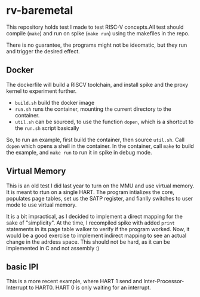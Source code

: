 # rv-baremetal

This repository holds test I made to test RISC-V concepts.All test should
compile (`make`) and run on spike (`make run`) using the makefiles in the repo.

There is no guarantee, the programs might not be ideomatic, but they run and
trigger the desired effect.

## Docker

The dockerfile will build a RISCV toolchain, and install spike and the proxy
kernel to experiment further.

- `build.sh` build the docker image
- `run.sh` runs the container, mounting the current directory to the container.
- `util.sh` can be sourced, to use the function `dopen`, which is a shortcut to
the `run.sh` script basically

So, to run an example, first build the container, then source `util.sh`. Call
`dopen` which opens a shell in the container. In the container, call `make` to
build the example, and `make run` to run it in spike in debug mode.

## Virtual Memory

This is an old test I did last year to turn on the MMU and use virtual memory.
It is meant to rtun on a single HART. The program intializes the core,
populates page tables, set us the SATP register, and fianlly switches to user
mode to use virtual memory.

It is a bit impractical, as I decided to implement a direct mapping for the sake
of "simplicity". At the time, I recompiled spike with added `print` statements
in its page table walker to verify if the program worked. Now, it would be a
good exercise to implement indirect mapping to see an actual change in the
adrdess space. This should not be hard, as it can be implemented in C and
not assembly :)

## basic IPI

This is a more recent example, where HART 1 send and Inter-Processor-Interrupt
to HART0. HART 0 is only waiting for an interrupt.